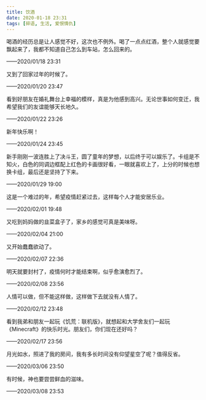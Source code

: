 ```yaml
---
title: 饮酒
date: 2020-01-18 23:31
tags: [碎语, 生活, 爱恨情仇]
---
```


喝酒的经历总是让人感觉不好，这次也不例外。喝了一点点红酒，整个人就感觉要飘起来了，我都不知道自己怎么到车站，怎么回来的。

——2020/01/18 23:31

又到了回家过年的时候了。

——2020/01/20 23:47

看到好朋友在婚礼舞台上幸福的模样，真是为他感到高兴。无论世事如何变迁，我希望我们的友谊能够天长地久。

——2020/01/22 23:26

新年快乐啊！

——2020/01/24 23:45

新手刚刚一波连胜上了决斗王，圆了童年的梦想，以后终于可以娱乐了。卡组是不知火，白色的同调边框配上红色的卡画很好看，一眼就喜欢上了，上分的时候也想换卡组，最后还是坚持了下来。

——2020/01/29 19:00

这是一个难过的年，希望疫情赶紧过去，这样每个人才能安居乐业。

——2020/02/01 19:48

又吃到妈妈做的韭菜盒子了，家乡的感觉可真是美味呀。

——2020/02/04 21:00

又开始蠢蠢欲动了。

——2020/02/07 22:36

明天就要封村了，疫情何时才能结束啊，似乎愈演愈烈了。

——2020/02/08 23:56

人情可以做，但不能这样做，这样做下去就没有人情了。

——2020/02/12 23:48

看到我弟和朋友一起玩《饥荒：联机版》，就想起和大学舍友们一起玩《Minecraft》的快乐时光。朋友们，你们现在还好吗？

——2020/02/17 23:56

月光如水，照进了我的房间，我有多长时间没有仰望星空了呢？值得反省。

——2020/03/06 23:50

有时候，神也要尝尝鲜血的滋味。

——2020/03/08 23:53
